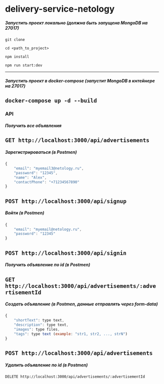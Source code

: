 # delivery-service-netology



##### Запустить проект локально (должна быть запущена MongoDB на 27017)


`git clone`


`cd <path_to_project>`


`npm install`


`npm run start:dev`

---
##### Запустить проект в docker-compose (запустит MongoDB в кнтейнере на 27017)

`docker-compose up -d --build`
---
### API

##### Получить все объявления

`GET http://localhost:3000/api/advertisements`
---
##### Зарегистрироваться (в Postmen)

```javascript
{
    "email": "myemail3@netology.ru",
    "password": "12345",
    "name": "Alex",
    "contactPhone": "+71234567890"
}
```
`POST http://localhost:3000/api/signup`
---
##### Войти (в Postmen)

```javascript
{
    "email": "myemail@netology.ru",
    "password": "12345"
}
```
`POST http://localhost:3000/api/signin`
---
##### Получить объявление по id (в Postmen)

`GET http://localhost:3000/api/advertisements/:advertisementId`
---
##### Создать объявление (в Postmen, данные отправлять через form-data)

```javascript
{
    "shortText": type text,
    "description": type text,
    "images": type files,
    "tags": type text (example: "str1, str2, ..., strN")
}
```
`POST http://localhost:3000/api/advertisements`
---
##### Удалить объявление по id (в Postmen)

`DELETE http://localhost:3000/api/advertisements/:advertisementId`
